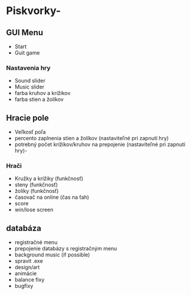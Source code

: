 # Piskvorky-
## GUI Menu
- Start
- Guit game
### Nastavenia hry
- Sound slider
- Music slider
- farba kruhov a krížikov
- farba stien a žolíkov
## Hracie pole
- Veľkosť poľa
- percento zaplnenia stien a žolíkov 
 (nastaviteľné pri zapnutí hry)
- potrebný počet krížikov/kruhov na prepojenie
 (nastaviteľné pri zapnutí hry)- 
### Hrači
- Kružky a krížiky
 (funkčnosť)
- steny
 (funkčnosť)
- žolíky
 (funkčnosť)
- časovač na online
 (čas na ťah)
- score
- win/lose screen
## databáza
- registračné menu
- prepojenie databázy s registračným menu
- background music
 (if possible)
- spravit .exe
- design/art
- animácie
- balance fixy
- bugfixy


